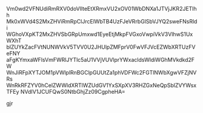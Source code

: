 Vm0wd2VFNUdiRmRXV0doVllteEtXRmxVU2xOV01WbDNXa1JTVjJKR2JETlhh
Mk0xWVd4S2MxZHViRmRpClJrcElWbTB4UzFJeVRrbGlSbVJYQ2sweFNsRldi
WGhoVXpKT2MxZHVSbGRpUmxwd1EyeEtjMkpFVGxoVwpiVkV3VlhwS1UxWXhT
blZUYkZacFVtNUNWVkV5TVV0U2JHUlpZMFprV0FwVFJVcEZWbXRTUzFVeFNY
aFgKYmxaWFlsVmFWRlJYTlc5aU1VVjVUVlprYWxacldsWldiWGhMVkdkd2FW
WnJiRFpXYTJOM1pVWlplRnBGClpGUUtZa1phVDFWc2FGTlNWbXgwVFZjNVRs
WnRkRFZYV0hCelZWWldXRTlWZUdGV1YxSXpXV3RHZGxNeQpSblZVYWsxTFEy
NVdlV1JCUFQwS0NtbGhjZz09CgpheHA=

gjr